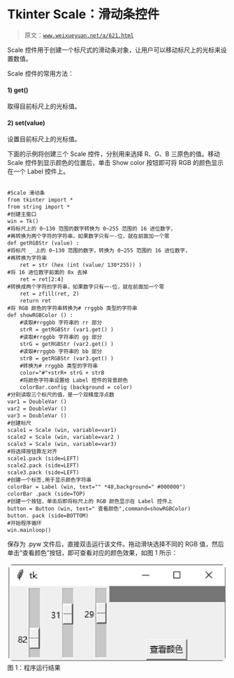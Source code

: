 # Tkinter Scale：滑动条控件

> 原文：[`www.weixueyuan.net/a/621.html`](http://www.weixueyuan.net/a/621.html)

Scale 控件用于创建一个标尺式的滑动条对象，让用户可以移动标尺上的光标来设置数值。

Scale 控件的常用方法：

#### 1) get()

取得目前标尺上的光标值。

#### 2) set(value)

设置目前标尺上的光标值。

下面的示例将创建三个 Scale 控件，分别用来选择 R、G、B 三原色的值。移动 Scale 控件到显示颜色的位置后，单击 Show color 按钮即可将 RGB 的颜色显示在一个 Label 控件上。

```

#Scale 滑动条
from tkinter import *
from string import *
#创建主窗口
win = Tk()
#将标尺上的 0~130 范围的数字转换为 0~255 范围的 16 进位数字，
#再转换为两个字符的字符串，如果数字只有一-位，就在前面加一个零
def getRGBStr (value) :
#将标尺 _ 上的 0~130 范围的数字，转换为 0~255 范围的 16 进位数字，
#再转换为字符串
    ret = str (hex (int (value/ 130*255)) )
#将 16 进位数字前面的 0x 去掉
    ret = ret[2:4]
#转换成两个字符的字符串，如果数字只有一-位，就在前面加一个零
    ret = zfill(ret, 2)
    return ret
#将 RGB 颜色的字符串转换为# rrggbb 类型的字符串
def showRGBColor () :
    #读取#rrggbb 字符串的 rr 部分
    strR = getRGBStr (var1.get() )
    #读取#rrggbb 字符串的 gg 部分
    strG = getRGBStr (var2.get() )
    #读取#rrggbb 字符串的 bb 部分
    strB = getRGBStr (var3.get() )
    #转换为# rrggbb 类型的字符串
    color="#"+strR+ strG + strB
    #将颜色字符串设置给 Label 控件的背景颜色
    colorBar.config (background = color)
#分别读取三个标尺的值，是一个双精度浮点数
var1 = DoubleVar ()
var2 = DoubleVar ()
var3 = DoubleVar ()
#创建标尺
scale1 = Scale (win, variable=var1)
scale2 = Scale (win, variable=var2 )
scale3 = Scale (win, variable=var3)
#将选择按钮靠左对齐
scale1.pack (side=LEFT)
scale2.pack (side=LEFT)
scale3.pack (side=LEFT)
#创建一个标签,用于显示颜色字符串
colorBar = Label (win, text="" *40,background=" #000000")
colorBar .pack (side=TOP)
#创建一个按钮，单击后即将标尺上的 RGB 颜色显示在 Label 控件上
button = Button (win, text=" 查看颜色",command=showRGBColor)
button. pack (side=BOTTOM)
#开始程序循环
win.mainloop()
```

保存为 .pyw 文件后，直接双击运行该文件。拖动滑块选择不同的 RGB 值，然后单击“查看颜色”按钮，即可查看对应的颜色效果，如图 1 所示：

![程序运行结果](img/fff1aa15ede8648d788d47f9a6ff5717.png)
图 1：程序运行结果